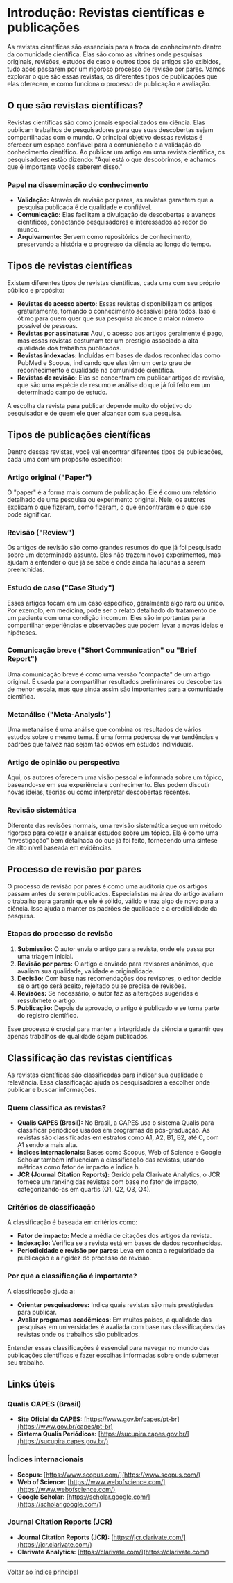 # Introdução: Revistas científicas e publicações

As revistas científicas são essenciais para a troca de conhecimento dentro da comunidade científica. Elas são como as vitrines onde pesquisas originais, revisões, estudos de caso e outros tipos de artigos são exibidos, tudo após passarem por um rigoroso processo de revisão por pares. Vamos explorar o que são essas revistas, os diferentes tipos de publicações que elas oferecem, e como funciona o processo de publicação e avaliação.

## O que são revistas científicas?

Revistas científicas são como jornais especializados em ciência. Elas publicam trabalhos de pesquisadores para que suas descobertas sejam compartilhadas com o mundo. O principal objetivo dessas revistas é oferecer um espaço confiável para a comunicação e a validação do conhecimento científico. Ao publicar um artigo em uma revista científica, os pesquisadores estão dizendo: "Aqui está o que descobrimos, e achamos que é importante vocês saberem disso."

### Papel na disseminação do conhecimento

- **Validação:** Através da revisão por pares, as revistas garantem que a pesquisa publicada é de qualidade e confiável.
- **Comunicação:** Elas facilitam a divulgação de descobertas e avanços científicos, conectando pesquisadores e interessados ao redor do mundo.
- **Arquivamento:** Servem como repositórios de conhecimento, preservando a história e o progresso da ciência ao longo do tempo.

## Tipos de revistas científicas

Existem diferentes tipos de revistas científicas, cada uma com seu próprio público e propósito:

- **Revistas de acesso aberto:** Essas revistas disponibilizam os artigos gratuitamente, tornando o conhecimento acessível para todos. Isso é ótimo para quem quer que sua pesquisa alcance o maior número possível de pessoas.
- **Revistas por assinatura:** Aqui, o acesso aos artigos geralmente é pago, mas essas revistas costumam ter um prestígio associado à alta qualidade dos trabalhos publicados.
- **Revistas indexadas:** Incluídas em bases de dados reconhecidas como PubMed e Scopus, indicando que elas têm um certo grau de reconhecimento e qualidade na comunidade científica.
- **Revistas de revisão:** Elas se concentram em publicar artigos de revisão, que são uma espécie de resumo e análise do que já foi feito em um determinado campo de estudo.

A escolha da revista para publicar depende muito do objetivo do pesquisador e de quem ele quer alcançar com sua pesquisa.

## Tipos de publicações científicas

Dentro dessas revistas, você vai encontrar diferentes tipos de publicações, cada uma com um propósito específico:

### Artigo original ("Paper")

O "paper" é a forma mais comum de publicação. Ele é como um relatório detalhado de uma pesquisa ou experimento original. Nele, os autores explicam o que fizeram, como fizeram, o que encontraram e o que isso pode significar. 

### Revisão ("Review")

Os artigos de revisão são como grandes resumos do que já foi pesquisado sobre um determinado assunto. Eles não trazem novos experimentos, mas ajudam a entender o que já se sabe e onde ainda há lacunas a serem preenchidas.

### Estudo de caso ("Case Study")

Esses artigos focam em um caso específico, geralmente algo raro ou único. Por exemplo, em medicina, pode ser o relato detalhado do tratamento de um paciente com uma condição incomum. Eles são importantes para compartilhar experiências e observações que podem levar a novas ideias e hipóteses.

### Comunicação breve ("Short Communication" ou "Brief Report")

Uma comunicação breve é como uma versão "compacta" de um artigo original. É usada para compartilhar resultados preliminares ou descobertas de menor escala, mas que ainda assim são importantes para a comunidade científica.

### Metanálise ("Meta-Analysis")

Uma metanálise é uma análise que combina os resultados de vários estudos sobre o mesmo tema. É uma forma poderosa de ver tendências e padrões que talvez não sejam tão óbvios em estudos individuais.

### Artigo de opinião ou perspectiva

Aqui, os autores oferecem uma visão pessoal e informada sobre um tópico, baseando-se em sua experiência e conhecimento. Eles podem discutir novas ideias, teorias ou como interpretar descobertas recentes.

### Revisão sistemática

Diferente das revisões normais, uma revisão sistemática segue um método rigoroso para coletar e analisar estudos sobre um tópico. Ela é como uma "investigação" bem detalhada do que já foi feito, fornecendo uma síntese de alto nível baseada em evidências.

## Processo de revisão por pares

O processo de revisão por pares é como uma auditoria que os artigos passam antes de serem publicados. Especialistas na área do artigo avaliam o trabalho para garantir que ele é sólido, válido e traz algo de novo para a ciência. Isso ajuda a manter os padrões de qualidade e a credibilidade da pesquisa.

### Etapas do processo de revisão

1. **Submissão:** O autor envia o artigo para a revista, onde ele passa por uma triagem inicial.
2. **Revisão por pares:** O artigo é enviado para revisores anônimos, que avaliam sua qualidade, validade e originalidade.
3. **Decisão:** Com base nas recomendações dos revisores, o editor decide se o artigo será aceito, rejeitado ou se precisa de revisões.
4. **Revisões:** Se necessário, o autor faz as alterações sugeridas e ressubmete o artigo.
5. **Publicação:** Depois de aprovado, o artigo é publicado e se torna parte do registro científico.

Esse processo é crucial para manter a integridade da ciência e garantir que apenas trabalhos de qualidade sejam publicados.

## Classificação das revistas científicas

As revistas científicas são classificadas para indicar sua qualidade e relevância. Essa classificação ajuda os pesquisadores a escolher onde publicar e buscar informações.

### Quem classifica as revistas?

- **Qualis CAPES (Brasil):** No Brasil, a CAPES usa o sistema Qualis para classificar periódicos usados em programas de pós-graduação. As revistas são classificadas em estratos como A1, A2, B1, B2, até C, com A1 sendo a mais alta.
- **Índices internacionais:** Bases como Scopus, Web of Science e Google Scholar também influenciam a classificação das revistas, usando métricas como fator de impacto e índice h.
- **JCR (Journal Citation Reports):** Gerido pela Clarivate Analytics, o JCR fornece um ranking das revistas com base no fator de impacto, categorizando-as em quartis (Q1, Q2, Q3, Q4).

### Critérios de classificação

A classificação é baseada em critérios como:

- **Fator de impacto:** Mede a média de citações dos artigos da revista.
- **Indexação:** Verifica se a revista está em bases de dados reconhecidas.
- **Periodicidade e revisão por pares:** Leva em conta a regularidade da publicação e a rigidez do processo de revisão.

### Por que a classificação é importante?

A classificação ajuda a:

- **Orientar pesquisadores:** Indica quais revistas são mais prestigiadas para publicar.
- **Avaliar programas acadêmicos:** Em muitos países, a qualidade das pesquisas em universidades é avaliada com base nas classificações das revistas onde os trabalhos são publicados.

Entender essas classificações é essencial para navegar no mundo das publicações científicas e fazer escolhas informadas sobre onde submeter seu trabalho.

## Links úteis

### Qualis CAPES (Brasil)
- **Site Oficial da CAPES:** [https://www.gov.br/capes/pt-br](https://www.gov.br/capes/pt-br)
- **Sistema Qualis Periódicos:** [https://sucupira.capes.gov.br/](https://sucupira.capes.gov.br/)

### Índices internacionais
- **Scopus:** [https://www.scopus.com/](https://www.scopus.com/)
- **Web of Science:** [https://www.webofscience.com/](https://www.webofscience.com/)
- **Google Scholar:** [https://scholar.google.com/](https://scholar.google.com/)

### Journal Citation Reports (JCR)
- **Journal Citation Reports (JCR):** [https://jcr.clarivate.com/](https://jcr.clarivate.com/)
- **Clarivate Analytics:** [https://clarivate.com/](https://clarivate.com/)

---

[Voltar ao índice principal](../index.md)